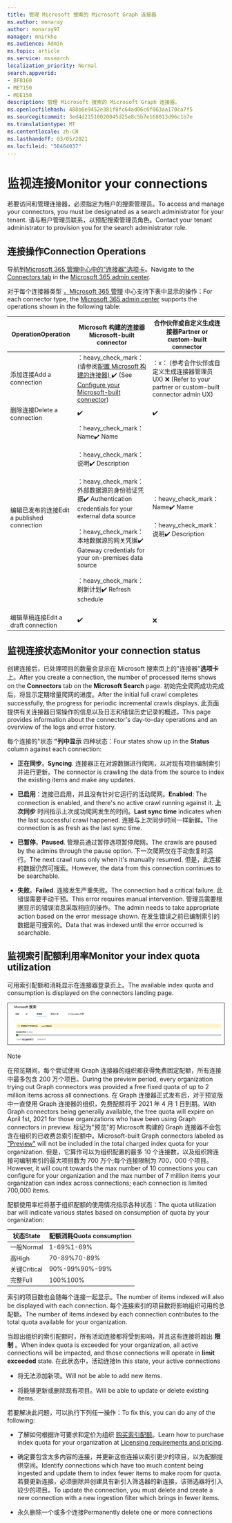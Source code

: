 ```yaml
---
title: 管理 Microsoft 搜索的 Microsoft Graph 连接器
ms.author: monaray
author: monaray97
manager: mnirkhe
ms.audience: Admin
ms.topic: article
ms.service: mssearch
localization_priority: Normal
search.appverid:
- BFB160
- MET150
- MOE150
description: 管理 Microsoft 搜索的 Microsoft Graph 连接器。
ms.openlocfilehash: 488b6e9452e381f8fc64ad06c6f063aa170ca7f5
ms.sourcegitcommit: 3ed4d21510020045d25e8c5b7e168013d96c1b7e
ms.translationtype: MT
ms.contentlocale: zh-CN
ms.lasthandoff: 03/05/2021
ms.locfileid: "50464037"
---
```

<!-- markdownlint-disable no-inline-html -->

# <a name="monitor-your-connections"></a><span data-ttu-id="d79d1-103">监视连接</span><span class="sxs-lookup"><span data-stu-id="d79d1-103">Monitor your connections</span></span>

<span data-ttu-id="d79d1-104">若要访问和管理连接器，必须指定为租户的搜索管理员。</span><span class="sxs-lookup"><span data-stu-id="d79d1-104">To access and manage your connectors, you must be designated as a search administrator for your tenant.</span></span> <span data-ttu-id="d79d1-105">请与租户管理员联系，以预配搜索管理员角色。</span><span class="sxs-lookup"><span data-stu-id="d79d1-105">Contact your tenant administrator to provision you for the search administrator role.</span></span>

## <a name="connection-operations"></a><span data-ttu-id="d79d1-106">连接操作</span><span class="sxs-lookup"><span data-stu-id="d79d1-106">Connection Operations</span></span>

<span data-ttu-id="d79d1-107">导航到[](https://admin.microsoft.com/Adminportal/Home#/MicrosoftSearch/Connectors)[Microsoft 365 管理中心中的"连接器"选项卡](https://admin.microsoft.com)。</span><span class="sxs-lookup"><span data-stu-id="d79d1-107">Navigate to the [Connectors tab](https://admin.microsoft.com/Adminportal/Home#/MicrosoftSearch/Connectors) in the [Microsoft 365 admin center](https://admin.microsoft.com).</span></span>

<span data-ttu-id="d79d1-108">对于每个连接器类型 [，Microsoft 365 管理](https://admin.microsoft.com) 中心支持下表中显示的操作：</span><span class="sxs-lookup"><span data-stu-id="d79d1-108">For each connector type, the [Microsoft 365 admin center](https://admin.microsoft.com) supports the operations shown in the following table:</span></span>

<span data-ttu-id="d79d1-109">Operation</span><span class="sxs-lookup"><span data-stu-id="d79d1-109">Operation</span></span> | <span data-ttu-id="d79d1-110">Microsoft 构建的连接器</span><span class="sxs-lookup"><span data-stu-id="d79d1-110">Microsoft-built connector</span></span> | <span data-ttu-id="d79d1-111">合作伙伴或自定义生成连接器</span><span class="sxs-lookup"><span data-stu-id="d79d1-111">Partner or custom-built connector</span></span>
--- | --- | ---
<span data-ttu-id="d79d1-112">添加连接</span><span class="sxs-lookup"><span data-stu-id="d79d1-112">Add a connection</span></span> | <span data-ttu-id="d79d1-113">：heavy_check_mark： (请参阅[配置 Microsoft 构建的连接器) ](configure-connector.md)</span><span class="sxs-lookup"><span data-stu-id="d79d1-113">:heavy_check_mark: (See [Configure your Microsoft-built connector](configure-connector.md))</span></span> | <span data-ttu-id="d79d1-114">：x： (参考合作伙伴或自定义生成连接器管理员 UX) </span><span class="sxs-lookup"><span data-stu-id="d79d1-114">:x: (Refer to your partner or custom-built connector admin UX)</span></span>
<span data-ttu-id="d79d1-115">删除连接</span><span class="sxs-lookup"><span data-stu-id="d79d1-115">Delete a connection</span></span> | :heavy_check_mark: | :heavy_check_mark:
<span data-ttu-id="d79d1-118">编辑已发布的连接</span><span class="sxs-lookup"><span data-stu-id="d79d1-118">Edit a published connection</span></span> | <span data-ttu-id="d79d1-119">：heavy_check_mark： Name</span><span class="sxs-lookup"><span data-stu-id="d79d1-119">:heavy_check_mark: Name</span></span><br></br> <span data-ttu-id="d79d1-120">：heavy_check_mark：说明</span><span class="sxs-lookup"><span data-stu-id="d79d1-120">:heavy_check_mark: Description</span></span><br></br> <span data-ttu-id="d79d1-121">：heavy_check_mark：外部数据源的身份验证凭据</span><span class="sxs-lookup"><span data-stu-id="d79d1-121">:heavy_check_mark: Authentication credentials for your external data source</span></span><br></br> <span data-ttu-id="d79d1-122">：heavy_check_mark：本地数据源的网关凭据</span><span class="sxs-lookup"><span data-stu-id="d79d1-122">:heavy_check_mark: Gateway credentials for your on-premises data source</span></span><br></br> <span data-ttu-id="d79d1-123">：heavy_check_mark：刷新计划</span><span class="sxs-lookup"><span data-stu-id="d79d1-123">:heavy_check_mark: Refresh schedule</span></span><br></br> | <span data-ttu-id="d79d1-124">：heavy_check_mark： Name</span><span class="sxs-lookup"><span data-stu-id="d79d1-124">:heavy_check_mark: Name</span></span><br></br> <span data-ttu-id="d79d1-125">：heavy_check_mark：说明</span><span class="sxs-lookup"><span data-stu-id="d79d1-125">:heavy_check_mark: Description</span></span>
<span data-ttu-id="d79d1-126">编辑草稿连接</span><span class="sxs-lookup"><span data-stu-id="d79d1-126">Edit a draft connection</span></span> | :heavy_check_mark: | :x:

## <a name="monitor-your-connection-status"></a><span data-ttu-id="d79d1-129">监视连接状态</span><span class="sxs-lookup"><span data-stu-id="d79d1-129">Monitor your connection status</span></span>

<span data-ttu-id="d79d1-130">创建连接后，已处理项目的数量会显示在 Microsoft 搜索页上的"连接器"**选项卡** 上。</span><span class="sxs-lookup"><span data-stu-id="d79d1-130">After you create a connection, the number of processed items shows on the **Connectors** tab on the **Microsoft Search** page.</span></span> <span data-ttu-id="d79d1-131">初始完全爬网成功完成后，将显示定期增量爬网的进度。</span><span class="sxs-lookup"><span data-stu-id="d79d1-131">After the initial full crawl completes successfully, the progress for periodic incremental crawls displays.</span></span> <span data-ttu-id="d79d1-132">此页面提供有关连接器日常操作的信息以及日志和错误历史记录的概述。</span><span class="sxs-lookup"><span data-stu-id="d79d1-132">This page provides information about the connector's day-to-day operations and an overview of the logs and error history.</span></span>

<span data-ttu-id="d79d1-133">每个连接的"状态 **"列中显示** 四种状态：</span><span class="sxs-lookup"><span data-stu-id="d79d1-133">Four states show up in the **Status** column against each connection:</span></span>

* <span data-ttu-id="d79d1-134">**正在同步**。</span><span class="sxs-lookup"><span data-stu-id="d79d1-134">**Syncing**.</span></span> <span data-ttu-id="d79d1-135">连接器正在对源数据进行爬网，以对现有项目编制索引并进行更新。</span><span class="sxs-lookup"><span data-stu-id="d79d1-135">The connector is crawling the data from the source to index the existing items and make any updates.</span></span>

* <span data-ttu-id="d79d1-136">**已启用**：连接已启用，并且没有针对它运行的活动爬网。</span><span class="sxs-lookup"><span data-stu-id="d79d1-136">**Enabled**: The connection is enabled, and there's no active crawl running against it.</span></span> <span data-ttu-id="d79d1-137">**上次同步** 时间指示上次成功爬网发生的时间。</span><span class="sxs-lookup"><span data-stu-id="d79d1-137">**Last sync time** indicates when the last successful crawl happened.</span></span> <span data-ttu-id="d79d1-138">连接与上次同步时间一样新鲜。</span><span class="sxs-lookup"><span data-stu-id="d79d1-138">The connection is as fresh as the last sync time.</span></span>

* <span data-ttu-id="d79d1-139">**已暂停**。</span><span class="sxs-lookup"><span data-stu-id="d79d1-139">**Paused**.</span></span> <span data-ttu-id="d79d1-140">管理员通过暂停选项暂停爬网。</span><span class="sxs-lookup"><span data-stu-id="d79d1-140">The crawls are paused by the admins through the pause option.</span></span> <span data-ttu-id="d79d1-141">下一次爬网仅在手动恢复时运行。</span><span class="sxs-lookup"><span data-stu-id="d79d1-141">The next crawl runs only when it's manually resumed.</span></span> <span data-ttu-id="d79d1-142">但是，此连接的数据仍然可搜索。</span><span class="sxs-lookup"><span data-stu-id="d79d1-142">However, the data from this connection continues to be searchable.</span></span>

* <span data-ttu-id="d79d1-143">**失败**。</span><span class="sxs-lookup"><span data-stu-id="d79d1-143">**Failed**.</span></span> <span data-ttu-id="d79d1-144">连接发生严重失败。</span><span class="sxs-lookup"><span data-stu-id="d79d1-144">The connection had a critical failure.</span></span> <span data-ttu-id="d79d1-145">此错误需要手动干预。</span><span class="sxs-lookup"><span data-stu-id="d79d1-145">This error requires manual intervention.</span></span> <span data-ttu-id="d79d1-146">管理员需要根据显示的错误消息采取相应的操作。</span><span class="sxs-lookup"><span data-stu-id="d79d1-146">The admin needs to take appropriate action based on the error message shown.</span></span> <span data-ttu-id="d79d1-147">在发生错误之前已编制索引的数据是可搜索的。</span><span class="sxs-lookup"><span data-stu-id="d79d1-147">Data that was indexed until the error occurred is searchable.</span></span>

## <a name="monitor-your-index-quota-utilization"></a><span data-ttu-id="d79d1-148">监视索引配额利用率</span><span class="sxs-lookup"><span data-stu-id="d79d1-148">Monitor your index quota utilization</span></span>

<span data-ttu-id="d79d1-149">可用索引配额和消耗显示在连接器登录页上。</span><span class="sxs-lookup"><span data-stu-id="d79d1-149">The available index quota and consumption is displayed on the connectors landing page.</span></span>

![索引配额使用率栏](media/quota_utilization.png)

>[!NOTE]
><span data-ttu-id="d79d1-151">在预览期间，每个尝试使用 Graph 连接器的组织都获得免费固定配额，所有连接中最多包含 200 万个项目。</span><span class="sxs-lookup"><span data-stu-id="d79d1-151">During the preview period, every organization trying out Graph connectors was provided a free fixed quota of up to 2 million items across all connections.</span></span> <span data-ttu-id="d79d1-152">在 Graph 连接器正式发布后，对于预览版中一直使用 Graph 连接器的组织，免费配额将于 2021 年 4 月 1 日到期。</span><span class="sxs-lookup"><span data-stu-id="d79d1-152">With Graph connectors being generally available, the free quota will expire on April 1st, 2021 for those organizations who have been using Graph connectors in preview.</span></span>
><span data-ttu-id="d79d1-153">标记为"预览"的 Microsoft 构建[](connectors-preview.md)的 Graph 连接器不会包含在组织的已收费总索引配额中。</span><span class="sxs-lookup"><span data-stu-id="d79d1-153">Microsoft-built Graph connectors labeled as ["Preview"](connectors-preview.md) will not be included in the total charged index quota for your organization.</span></span> <span data-ttu-id="d79d1-154">但是，它算作可以为组织配置的最多 10 个连接数，以及组织跨连接可编制索引的最大项目数为 700 万个;每个连接限制为 700，000 个项目。</span><span class="sxs-lookup"><span data-stu-id="d79d1-154">However, it will count towards the max number of 10 connections you can configure for your organization and the max number of 7 million items your organization can index across connections; each connection is limited 700,000 items.</span></span> 

<span data-ttu-id="d79d1-155">配额使用率栏将基于组织配额的使用情况指示各种状态：</span><span class="sxs-lookup"><span data-stu-id="d79d1-155">The quota utilization bar will indicate various states based on consumption of quota by your organization:</span></span>

<span data-ttu-id="d79d1-156">状态</span><span class="sxs-lookup"><span data-stu-id="d79d1-156">State</span></span> | <span data-ttu-id="d79d1-157">配额消耗</span><span class="sxs-lookup"><span data-stu-id="d79d1-157">Quota consumption</span></span>
--- | ---
<span data-ttu-id="d79d1-158">一般</span><span class="sxs-lookup"><span data-stu-id="d79d1-158">Normal</span></span> | <span data-ttu-id="d79d1-159">1-69%</span><span class="sxs-lookup"><span data-stu-id="d79d1-159">1-69%</span></span>
<span data-ttu-id="d79d1-160">高</span><span class="sxs-lookup"><span data-stu-id="d79d1-160">High</span></span> | <span data-ttu-id="d79d1-161">70-89%</span><span class="sxs-lookup"><span data-stu-id="d79d1-161">70-89%</span></span>
<span data-ttu-id="d79d1-162">关键</span><span class="sxs-lookup"><span data-stu-id="d79d1-162">Critical</span></span> | <span data-ttu-id="d79d1-163">90%-99%</span><span class="sxs-lookup"><span data-stu-id="d79d1-163">90%-99%</span></span>
<span data-ttu-id="d79d1-164">完整</span><span class="sxs-lookup"><span data-stu-id="d79d1-164">Full</span></span> | <span data-ttu-id="d79d1-165">100%</span><span class="sxs-lookup"><span data-stu-id="d79d1-165">100%</span></span>

<span data-ttu-id="d79d1-166">索引的项目数也会随每个连接一起显示。</span><span class="sxs-lookup"><span data-stu-id="d79d1-166">The number of items indexed will also be displayed with each connection.</span></span> <span data-ttu-id="d79d1-167">每个连接索引的项目数将影响组织可用的总配额。</span><span class="sxs-lookup"><span data-stu-id="d79d1-167">The number of items indexed by each connection contributes to the total quota available for your organization.</span></span>

<span data-ttu-id="d79d1-168">当超出组织的索引配额时，所有活动连接都将受到影响，并且这些连接将超出 **限制** 。</span><span class="sxs-lookup"><span data-stu-id="d79d1-168">When index quota is exceeded for your organization, all active connections will be impacted, and those connections will operate in **limit exceeded** state.</span></span> <span data-ttu-id="d79d1-169">在此状态中，活动连接</span><span class="sxs-lookup"><span data-stu-id="d79d1-169">In this state, your active connections</span></span>  

* <span data-ttu-id="d79d1-170">将无法添加新项。</span><span class="sxs-lookup"><span data-stu-id="d79d1-170">Will not be able to add new items.</span></span>

* <span data-ttu-id="d79d1-171">将能够更新或删除现有项目。</span><span class="sxs-lookup"><span data-stu-id="d79d1-171">Will be able to update or delete existing items.</span></span>

<span data-ttu-id="d79d1-172">若要解决此问题，可以执行下列任一操作：</span><span class="sxs-lookup"><span data-stu-id="d79d1-172">To fix this, you can do any of the following:</span></span>

* <span data-ttu-id="d79d1-173">了解如何根据许可要求和定价为组织 [购买索引配额](licensing.md)。</span><span class="sxs-lookup"><span data-stu-id="d79d1-173">Learn how to purchase index quota for your organization at [Licensing requirements and pricing](licensing.md).</span></span>

* <span data-ttu-id="d79d1-174">确定要包含太多内容的连接，并更新这些连接以索引更少的项目，以为配额提供空间。</span><span class="sxs-lookup"><span data-stu-id="d79d1-174">Identify connections which have too much content being ingested and update them to index fewer items to make room for quota.</span></span> <span data-ttu-id="d79d1-175">若要更新连接，必须删除并创建具有新引入筛选器的新连接，该筛选器将引入较少的项目。</span><span class="sxs-lookup"><span data-stu-id="d79d1-175">To update the connection, you must delete and create a new connection with a new ingestion filter which brings in fewer items.</span></span>

* <span data-ttu-id="d79d1-176">永久删除一个或多个连接</span><span class="sxs-lookup"><span data-stu-id="d79d1-176">Permanently delete one or more connections</span></span>
